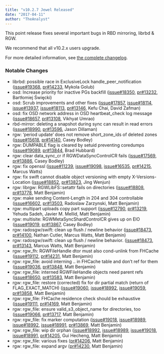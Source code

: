 ```yaml
---
title: "v10.2.7 Jewel Released"
date: "2017-04-11"
author: "TheAnalyst"
---
```


This point release fixes several important bugs in RBD mirroring, librbd & RGW.

We recommend that all v10.2.x users upgrade.

For more detailed information, see [the complete changelog](http://docs.ceph.com/docs/master/_downloads/v10.2.7.txt).

### Notable Changes

- librbd: possible race in ExclusiveLock handle\_peer\_notification ([issue#19368](http://tracker.ceph.com/issues/19368), [pr#14233](https://github.com/ceph/ceph/pull/14233), Mykola Golub)
- osd: Increase priority for inactive PGs backfill ([issue#18350](http://tracker.ceph.com/issues/18350), [pr#13232](https://github.com/ceph/ceph/pull/13232), Bartłomiej Święcki)
- osd: Scrub improvements and other fixes ([issue#17857](http://tracker.ceph.com/issues/17857), [issue#18114](http://tracker.ceph.com/issues/18114), [issue#13937](http://tracker.ceph.com/issues/13937), [issue#18113](http://tracker.ceph.com/issues/18113), [pr#13146](https://github.com/ceph/ceph/pull/13146), Kefu Chai, David Zafman)
- osd: fix OSD network address in OSD heartbeat\_check log message ([issue#18657](http://tracker.ceph.com/issues/18657), [pr#13108](https://github.com/ceph/ceph/pull/13108), Vikhyat Umrao)
- rbd-mirror: deleting a snapshot during sync can result in read errors ([issue#18990](http://tracker.ceph.com/issues/18990), [pr#13596](https://github.com/ceph/ceph/pull/13596), Jason Dillaman)
- rgw: ‘period update’ does not remove short\_zone\_ids of deleted zones ([issue#15618](http://tracker.ceph.com/issues/15618), [pr#14140](https://github.com/ceph/ceph/pull/14140), Casey Bodley)
- rgw: DUMPABLE flag is cleared by setuid preventing coredumps ([issue#19089](http://tracker.ceph.com/issues/19089), [pr#13844](https://github.com/ceph/ceph/pull/13844), Brad Hubbard)
- rgw: clear data\_sync\_cr if RGWDataSyncControlCR fails ([issue#17569](http://tracker.ceph.com/issues/17569), [pr#13886](https://github.com/ceph/ceph/pull/13886), Casey Bodley)
- rgw: fix openssl ([issue#11239](http://tracker.ceph.com/issues/11239), [issue#19098](http://tracker.ceph.com/issues/19098), [issue#16535](http://tracker.ceph.com/issues/16535), [pr#14215](https://github.com/ceph/ceph/pull/14215), Marcus Watts)
- rgw: fix swift cannot disable object versioning with empty X-Versions-Location ([issue#18852](http://tracker.ceph.com/issues/18852), [pr#13823](https://github.com/ceph/ceph/pull/13823), Jing Wenjun)
- rgw: librgw: RGWLibFS::setattr fails on directories ([issue#18808](http://tracker.ceph.com/issues/18808), [pr#13778](https://github.com/ceph/ceph/pull/13778), Matt Benjamin)
- rgw: make sending Content-Length in 204 and 304 controllable ([issue#16602](http://tracker.ceph.com/issues/16602), [pr#13503](https://github.com/ceph/ceph/pull/13503), Radoslaw Zarzynski, Matt Benjamin)
- rgw: multipart uploads copy part support ([issue#12790](http://tracker.ceph.com/issues/12790), [pr#13219](https://github.com/ceph/ceph/pull/13219), Yehuda Sadeh, Javier M. Mellid, Matt Benjamin)
- rgw: multisite: RGWMetaSyncShardControlCR gives up on EIO ([issue#19019](http://tracker.ceph.com/issues/19019), [pr#13867](https://github.com/ceph/ceph/pull/13867), Casey Bodley)
- rgw: radosgw/swift: clean up flush / newline behavior ([issue#18473](http://tracker.ceph.com/issues/18473), [pr#14100](https://github.com/ceph/ceph/pull/14100), Nathan Cutler, Marcus Watts, Matt Benjamin)
- rgw: radosgw/swift: clean up flush / newline behavior. ([issue#18473](http://tracker.ceph.com/issues/18473), [pr#13143](https://github.com/ceph/ceph/pull/13143), Marcus Watts, Matt Benjamin)
- rgw: rgw\_fh: RGWFileHandle dtor must also cond-unlink from FHCache ([issue#19112](http://tracker.ceph.com/issues/19112), [pr#14231](https://github.com/ceph/ceph/pull/14231), Matt Benjamin)
- rgw: rgw\_file: avoid interning .. in FHCache table and don’t ref for them ([issue#19036](http://tracker.ceph.com/issues/19036), [pr#13848](https://github.com/ceph/ceph/pull/13848), Matt Benjamin)
- rgw: rgw\_file: interned RGWFileHandle objects need parent refs ([issue#18650](http://tracker.ceph.com/issues/18650), [pr#13583](https://github.com/ceph/ceph/pull/13583), Matt Benjamin)
- rgw: rgw\_file: restore (corrected) fix for dir partial match (return of FLAG\_EXACT\_MATCH) ([issue#19060](http://tracker.ceph.com/issues/19060), [issue#18992](http://tracker.ceph.com/issues/18992), [issue#19059](http://tracker.ceph.com/issues/19059), [pr#13858](https://github.com/ceph/ceph/pull/13858), Matt Benjamin)
- rgw: rgw\_file: FHCache residence check should be exhaustive ([issue#19111](http://tracker.ceph.com/issues/19111), [pr#14169](https://github.com/ceph/ceph/pull/14169), Matt Benjamin)
- rgw: rgw\_file: ensure valid\_s3\_object\_name for directories, too ([issue#19066](http://tracker.ceph.com/issues/19066), [pr#13717](https://github.com/ceph/ceph/pull/13717), Matt Benjamin)
- rgw: rgw\_file: fix marker computation ([issue#19018](http://tracker.ceph.com/issues/19018), [issue#18989](http://tracker.ceph.com/issues/18989), [issue#18992](http://tracker.ceph.com/issues/18992), [issue#18991](http://tracker.ceph.com/issues/18991), [pr#13869](https://github.com/ceph/ceph/pull/13869), Matt Benjamin)
- rgw: rgw\_file: wip dir orphan ([issue#18992](http://tracker.ceph.com/issues/18992), [issue#18989](http://tracker.ceph.com/issues/18989), [issue#19018](http://tracker.ceph.com/issues/19018), [issue#18991](http://tracker.ceph.com/issues/18991), [pr#14205](https://github.com/ceph/ceph/pull/14205), Gui Hecheng, Matt Benjamin)
- rgw: rgw\_file: various fixes ([pr#14206](https://github.com/ceph/ceph/pull/14206), Matt Benjamin)
- rgw: rgw\_file: expand argv ([pr#14230](https://github.com/ceph/ceph/pull/14230), Matt Benjamin)
